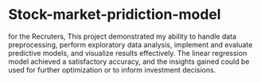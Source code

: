 # Stock-market-pridiction-model
for the Recruters,
This project demonstrated my ability to handle data preprocessing, perform exploratory data analysis, implement and evaluate predictive models, and visualize results effectively. The linear regression model achieved a satisfactory accuracy, and the insights gained could be used for further optimization or to inform investment decisions.

